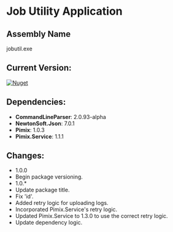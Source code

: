 Job Utility Application
===

Assembly Name
---
jobutil.exe

Current Version:
---
[![Nuget](https://img.shields.io/nuget/v/Pimix.Apps.JobUtil.svg)](http://nuget.org/packages/Pimix.Apps.JobUtil)

Dependencies:
---
 - **CommandLineParser**: 2.0.93-alpha
 - **NewtonSoft.Json**: 7.0.1
 - **Pimix**: 1.0.3
 - **Pimix.Service**: 1.1.1

Changes:
---
 - 1.0.0
  - Begin package versioning.
 - 1.0.*
  - Update package title.
  - Fix 'id'.
  - Added retry logic for uploading logs.
  - Incorporated Pimix.Service's retry logic.
  - Updated Pimix.Service to 1.3.0 to use the correct retry logic.
  - Update dependency logic.
